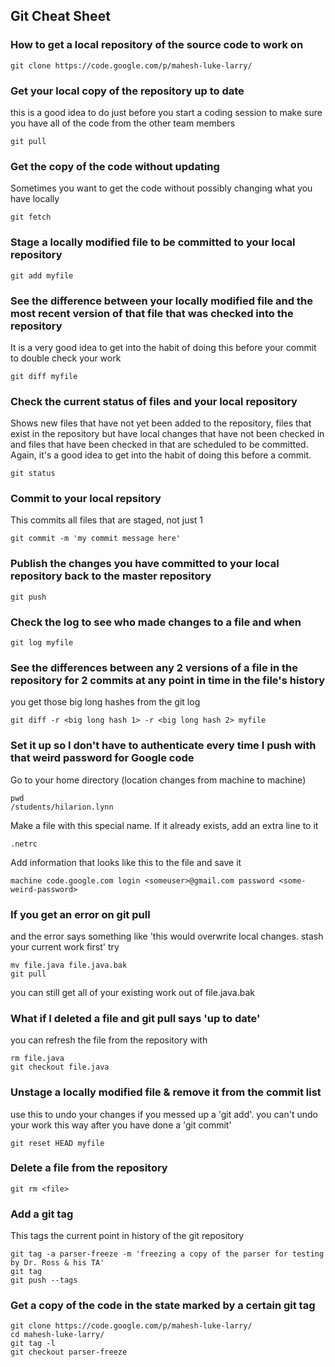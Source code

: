 ## Git Cheat Sheet ##

### How to get a local repository of the source code to work on ###
```
git clone https://code.google.com/p/mahesh-luke-larry/
```


### Get your local copy of the repository up to date ###
this is a good idea to do just before you start a coding session to make sure you have all of the code from the other team members
```
git pull
```

### Get the copy of the code without updating ###
Sometimes you want to get the code without possibly changing what you have locally
```
git fetch
```

### Stage a locally modified file to be committed to your local repository ###
```
git add myfile
```

### See the difference between your locally modified file and the most recent version of that file that was checked into the repository ###
It is a very good idea to get into the habit of doing this before your commit to double check your work
```
git diff myfile
```

### Check the current status of files and your local repository ###
Shows new files that have not yet been added to the repository, files that exist in the repository but have local changes that have not been checked in and files that have been checked in that are scheduled to be committed.  Again, it's a good idea to get into the habit of doing this before a commit.
```
git status
```

### Commit to your local repsitory ###
This commits all files that are staged, not just 1
```
git commit -m 'my commit message here'
```

### Publish the changes you have committed to your local repository back to the master repository ###
```
git push
```

### Check the log to see who made changes to a file and when ###
```
git log myfile
```

### See the differences between any 2 versions of a file in the repository for 2 commits at any point in time in the file's history ###
you get those big long hashes from the git log
```
git diff -r <big long hash 1> -r <big long hash 2> myfile
```

### Set it up so I don't have to authenticate every time I push with that weird password for Google code ###
Go to your home directory (location changes from machine to machine)
```
pwd
/students/hilarion.lynn
```
Make a file with this special name.  If it already exists, add an extra line to it
```
.netrc
```
Add information that looks like this to the file and save it
```
machine code.google.com login <someuser>@gmail.com password <some-weird-password>
```

### If you get an error on git pull ###
and the error says something like
'this would overwrite local changes.  stash your current work first'
try
```
mv file.java file.java.bak
git pull
```
you can still get all of your existing work out of file.java.bak

### What if I deleted a file and git pull says 'up to date' ###
you can refresh the file from the repository with
```
rm file.java
git checkout file.java
```

### Unstage a locally modified file & remove it from the commit list ###
use this to undo your changes if you messed up a 'git add'.
you can't undo your work this way after you have done a 'git commit'
```
git reset HEAD myfile
```

### Delete a file from the repository ###
```
git rm <file>
```

### Add a git tag ###
This tags the current point in history of the git repository
```
git tag -a parser-freeze -m 'freezing a copy of the parser for testing by Dr. Ross & his TA'
git tag
git push --tags
```

### Get a copy of the code in the state marked by a certain git tag ###
```
git clone https://code.google.com/p/mahesh-luke-larry/
cd mahesh-luke-larry/
git tag -l
git checkout parser-freeze
```